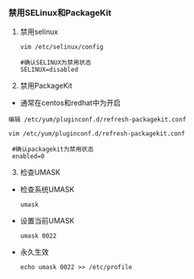 ### 禁用SELinux和PackageKit

1. 禁用selinux

   ```
   vim /etc/selinux/config

   #确认SELINUX为禁用状态
   SELINUX=disabled
   ```

2. 禁用PackageKit

  * 通常在centos和redhat中为开启
  
  ```
  编辑 /etc/yum/pluginconf.d/refresh-packagekit.conf

  vim /etc/yum/pluginconf.d/refresh-packagekit.conf

   #确认packagekit为禁用状态
   enabled=0
  ```

3. 检查UMASK 

  - 检查系统UMASK
  
    `umask`

  - 设置当前UMASK
  
    `umask 0022`
    
  - 永久生效
  
    `echo umask 0022 >> /etc/profile`


